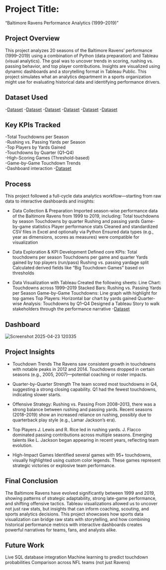 # Project Title:
“Baltimore Ravens Performance Analytics (1999–2019)”

## Project Overview 
This project analyzes 20 seasons of the Baltimore Ravens’ performance (1999–2019) using a combination of Python (data preparation) and Tableau (visual analytics). The goal was to uncover trends in scoring, rushing vs. passing behavior, and top player contributions.
Insights are visualized using dynamic dashboards and a storytelling format in Tableau Public. This project simulates what an analytics department in a sports organization might use for evaluating historical data and identifying performance drivers.

## Dataset Used 
-<a href= "https://raw.githubusercontent.com/Stephyoneal/Baltimore-Ravens-Performance-Analytics-1999-2019-/refs/heads/main/ravens_game_by_game_touchdowns.csv">Dataset</a>
 -<a href="https://raw.githubusercontent.com/Stephyoneal/Baltimore-Ravens-Performance-Analytics-1999-2019-/refs/heads/main/ravens_points_by_quarter.csv">Dataset</a>
 -<a href="https://raw.githubusercontent.com/Stephyoneal/Baltimore-Ravens-Performance-Analytics-1999-2019-/refs/heads/main/ravens_points_by_season.csv">Dataset</a>
-<a href="https://raw.githubusercontent.com/Stephyoneal/Baltimore-Ravens-Performance-Analytics-1999-2019-/refs/heads/main/ravens_rushing_vs_passing_by_season.csv">Dataset</a>
-<a href="https://raw.githubusercontent.com/Stephyoneal/Baltimore-Ravens-Performance-Analytics-1999-2019-/refs/heads/main/ravens_top_players_stats.csv">Dataset</a>
-<a href="https://github.com/Stephyoneal/Baltimore-Ravens-Performance-Analytics-1999-2019-/blob/main/Stephy%20project.twbx">Dataset</a>


## Key KPIs Tracked
-Total Touchdowns per Season	            
-Rushing vs. Passing Yards per Season	   
-Top Players by Yards Gained	           
-Touchdowns by Quarter (Q1–Q4)	          
-High-Scoring Games (Threshold-based)   	
-Game-by-Game Touchdown Trends	          
-Dashboard interaction -<a href="https://github.com/Stephyoneal/Baltimore-Ravens-Performance-Analytics-1999-2019-/blob/main/Screenshot%202025-04-23%20120335.png">Dataset</a>

## Process 
This project followed a full-cycle data analytics workflow—starting from raw data to interactive dashboards and insights:

- Data Collection & Preparation
Imported season-wise performance data of the Baltimore Ravens from 1999 to 2019, including:
Total touchdowns by season
Touchdowns by quarter
Rushing and passing yards
Game-by-game statistics
Player performance stats
Cleaned and standardized CSV files in Excel and optionally via Python
Ensured data types (e.g., year as dimensions, scores as measures) were compatible for visualization

- Data Exploration & KPI Development
Defined core KPIs:
Total touchdowns per season
Touchdowns per game and quarter
Yards gained by top players (run/pass)
Rushing vs. passing yardage split
Calculated derived fields like “Big Touchdown Games” based on thresholds

- Data Visualization with Tableau
Created the following sheets:
Line Chart: Touchdowns across 1999–2019
Stacked Bars: Rushing vs. Passing Yards per Season
Game-by-Game Touchdowns: Line graph with highlight for top games
Top Players: Horizontal bar chart by yards gained
Quarter-wise Analysis: Touchdowns by Q1–Q4
Designed a Tableau Story to walk stakeholders through the performance narrative -<a href="https://github.com/Stephyoneal/Baltimore-Ravens-Performance-Analytics-1999-2019-/blob/main/Stephy%20project.twbx">Dataset</a>

## Dashboard 
![Screenshot 2025-04-23 120335](https://github.com/user-attachments/assets/860adf97-7d13-480f-8643-54b24ad0c71e)

## Project Insights
- Touchdown Trends
The Ravens saw consistent growth in touchdowns with notable peaks in 2012 and 2014.
Touchdowns dropped in certain seasons (e.g., 2005, 2007)—potential coaching or roster impacts.

- Quarter-by-Quarter Strength
The team scored most touchdowns in Q4, suggesting a strong closing capability.
Q1 had the fewest touchdowns, indicating slower starts.

- Offensive Strategy: Rushing vs. Passing
From 2008–2013, there was a strong balance between rushing and passing yards.
Recent seasons (2018–2019) show an increased reliance on rushing, possibly due to quarterback play style (e.g., Lamar Jackson’s era).

- Top Players
J. Lewis and R. Rice led in rushing yards.
J. Flacco dominated passing contributions across multiple seasons.
Emerging talents like L. Jackson began appearing in recent years, reflecting team evolution.

- High-Impact Games
Identified several games with 95+ touchdowns, visually highlighted using custom color legends.
These games represent strategic victories or explosive team performance.

## Final Conclusion
The Baltimore Ravens have evolved significantly between 1999 and 2019, showing patterns of strategic adaptability, strong late-game performance, and shifting offensive tactics. Tableau visualizations allowed us to uncover not just raw stats, but insights that can inform coaching, scouting, and sports analytics decisions.
This project showcases how sports data visualization can bridge raw stats with storytelling, and how combining historical performance metrics with interactive dashboards creates powerful narratives for teams, fans, and analysts alike.

## Future Work
Live SQL database integration
Machine learning to predict touchdown probabilities
Comparison across NFL teams (not just Ravens)

